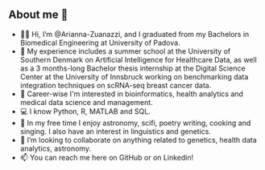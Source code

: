 ## About me 👋

- 👩‍🎓 Hi, I’m @Arianna-Zuanazzi, and I graduated from my Bachelors in Biomedical Engineering at University of Padova.
- 🏫 My experience includes a summer school at the University of Southern Denmark on Artificial Intelligence for Healthcare Data, as well as a 3 months-long Bachelor thesis internship at the Digital Science Center at the University of Innsbruck working on benchmarking data integration techniques on scRNA-seq breast cancer data.
- 👀 Career-wise I'm interested in bioinformatics, health analytics and medical data science and management.
- 💻 I know Python, R, MATLAB and SQL. 
- 🎲 In my free time I enjoy astronomy, scifi, poetry writing, cooking and singing. I also have an interest in linguistics and genetics.
- 💞️ I’m looking to collaborate on anything related to genetics, health data analytics, astronomy. 
- 📫 You can reach me here on GitHub or on Linkedin!

